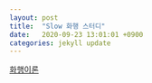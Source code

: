 ```yaml
---
layout: post
title:  "Slow 화행 스터디"
date:   2020-09-23 13:01:01 +0900
categories: jekyll update
---
```


[화행이론](./speech_act.pdf) 